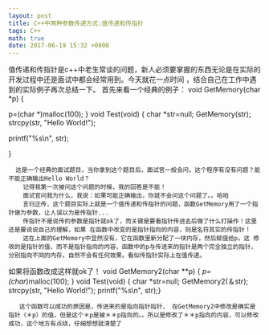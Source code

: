 ```yaml
---
layout: post
title: C++中两种参数传递方式:值传递和传指针
tags: C++
math: true
date: 2017-06-19 15:32 +0800
---
```




值传递和传指针是c++中老生常谈的问题，新人必须要掌握的东西无论是在实际的开发过程中还是面试中都会经常用到。今天就花一点时间 ，结合自己在工作中遇到的实际例子再次总结一下。
       首先来看一个经典的例子：
void GetMemory(char *p)
{ 

  p=(char *)malloc(100); 
} 
void Test(void)
{ 
  char *str=null; 
  GetMemory(str);
  strcpy(str, "Hello World!");

  printf("%s\n", str);

}


      这是一个经典的面试题目，当你拿到这个题目后，面试官一般会问，这个程序有没有问题？能不能正确输出Hello World？
        记得我第一次被问这个问题的时候，我的回答是不能！
        面试官问我为什么，我说：如果可能正确输出，你就不会问这个问题了。。哈哈
        言归正传，这个题目实际上就是一个值传递和传指针的问题，函数GetMemory用了一个指针做为参数，让人误以为是传指针...
        传指针不是说传的参数是指针就ok了，而关键是要看指针传进去后做了什么打操作！这里还是要说说自己的理解，如果 在函数中改变的是指针指向的内容，则是名符其实的传指针！
        这在上面的GetMemory中显然没有，它在函数里新分配了一块内存，然后赋值给p，这 修改的是指针的值，而不是指针指向的内容，函数中的p与传进来的指针是两个完全独立的指针，分别指向不同的内存，自然不会有任何效果。看似传指针实际上在值传递。

如果将函数改成这样就ok了！
void GetMemory2(char **p) 
{
 *p=(char*)malloc(100); 
}
void Test(void)
{ 
  char *str=null; 
  GetMemory2(＆str);
  strcpy(str, "Hello World!");
  printf("%s\n", str);}



       这个函数可以成功的原因是，传进来的是指向指针指针， 在GetMemory2中修改是确实是指针（＊p）的值，但是这个＊p是被＊＊p指向的。。所以是修改了＊＊p指向的内容，可以修改成功，这个地方有点绕，仔细想想就清楚了
